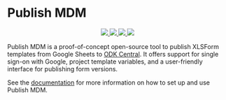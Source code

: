 <!-- omit in toc -->

# Publish MDM

<div align="center">
  <a target="_blank" href="https://github.com/caktus/publish-mdm/blob/main/LICENSE" style="background:none">
    <img src="https://img.shields.io/badge/License-MIT-blue.svg?label=license">
  </a>
  <a target="_blank" href="https://github.com/caktus/publish-mdm/actions/workflows/tests.yaml" style="background:none">
    <img src="https://github.com/caktus/publish-mdm/actions/workflows/tests.yaml/badge.svg?branch=main">
  </a>
  <a target="_blank" href="https://github.com/caktus/publish-mdm/actions/workflows/docker-publish.yml" style="background:none">
    <img src="https://github.com/caktus/publish-mdm/actions/workflows/docker-publish.yml/badge.svg?branch=main">
  </a>
  <a target="_blank" href="https://docs.publishmdm.com/" style="background:none">
    <img src="https://img.shields.io/readthedocs/publish-mdm?logo=read-the-docs&logoColor=white">
  </a>
</div>

Publish MDM is a proof-of-concept open-source tool to publish XLSForm templates
from Google Sheets to [ODK Central](https://getodk.org/). It offers support
for single sign-on with Google, project template variables, and a user-friendly
interface for publishing form versions.

See the [documentation](https://docs.publishmdm.com/) for more
information on how to set up and use Publish MDM.
